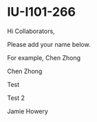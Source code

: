 # IU-I101-266

Hi Collaborators,

Please add your name below. 

For example, Chen Zhong

Chen Zhong

Test

Test 2

Jamie Howery
